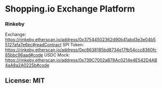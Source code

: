 # Shopping.io Exchange Platform

### Rinkeby

Exchange: https://rinkeby.etherscan.io/address/0x37544502362d90b41abd3e3e04b55127afa7e6ec#readContract
SPI Token: https://rinkeby.etherscan.io/address/0xc8638185bd8734e17fb54ccc8360fc85bbc96aad#code
USDC Mock: https://rinkeby.etherscan.io/address/0x739C7002aB78Ac0214e4E542D4AB4aA8a2A0225b#code

## License: MIT
